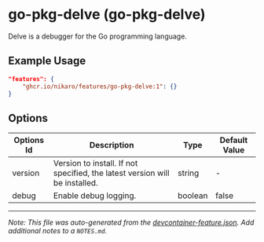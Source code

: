 
# go-pkg-delve (go-pkg-delve)

Delve is a debugger for the Go programming language.

## Example Usage

```json
"features": {
    "ghcr.io/nikaro/features/go-pkg-delve:1": {}
}
```

## Options

| Options Id | Description | Type | Default Value |
|-----|-----|-----|-----|
| version | Version to install. If not specified, the latest version will be installed. | string | - |
| debug | Enable debug logging. | boolean | false |



---

_Note: This file was auto-generated from the [devcontainer-feature.json](https://github.com/nikaro/features/blob/main/src/go-pkg-delve/devcontainer-feature.json).  Add additional notes to a `NOTES.md`._
